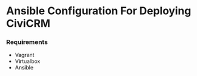 Ansible Configuration For Deploying CiviCRM
===========================================

### Requirements

* Vagrant
* Virtualbox
* Ansible